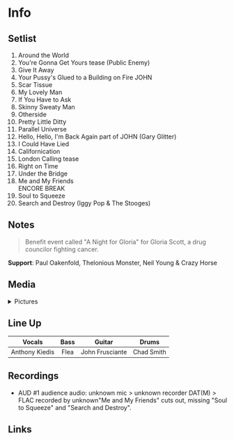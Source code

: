 # Info


## Setlist

1. Around the World
2. You're Gonna Get Yours tease (Public Enemy)
3. Give It Away
4. Your Pussy's Glued to a Building on Fire JOHN
5. Scar Tissue
6. My Lovely Man
7. If You Have to Ask
8. Skinny Sweaty Man
9. Otherside
10. Pretty Little Ditty
11. Parallel Universe
12. Hello, Hello, I'm Back Again part of JOHN (Gary Glitter)
13. I Could Have Lied
14. Californication
15. London Calling tease
16. Right on Time
17. Under the Bridge
18. Me and My Friends
<br>ENCORE BREAK
19. Soul to Squeeze
20. Search and Destroy (Iggy Pop & The Stooges)

## Notes

> Benefit event called "A Night for Gloria" for Gloria Scott, a drug councilor fighting cancer.

**Support**: Paul Oakenfold, Thelonious Monster, Neil Young & Crazy Horse

## Media 

<details>
  <summary>Pictures</summary>
  <img alt="Setlist" title="Setlist" src="20010301t.jpg" height="200" />
  <!--<img alt="Flyer" title="Flyer" src="_.jpg" height="200" />-->
</details>

## Line Up

| Vocals           | Bass          | Guitar          | Drums         |
| :-------------:  |:-------------:| --------------- |:-------------:|
| Anthony Kiedis   | Flea          | John Frusciante | Chad Smith    |

## Recordings

* AUD #1 audience audio: unknown mic > unknown recorder DAT(M) > FLAC recorded by unknown"Me and My Friends" cuts out, missing "Soul to Squeeze" and "Search and Destroy".

## Links